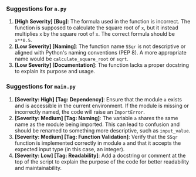 ### Suggestions for `a.py`

1. **[High Severity] [Bug]**: The formula used in the function is incorrect. The function is supposed to calculate the square root of `x`, but it instead multiplies `x` by the square root of `x`. The correct formula should be `x**0.5`.
2. **[Low Severity] [Naming]**: The function name `SSqr` is not descriptive or aligned with Python's naming conventions (PEP 8). A more appropriate name would be `calculate_square_root` or `sqrt`.
3. **[Low Severity] [Documentation]**: The function lacks a proper docstring to explain its purpose and usage.

### Suggestions for `main.py`

1. **[Severity: High] [Tag: Dependency]**: Ensure that the module `a` exists and is accessible in the current environment. If the module is missing or incorrectly named, the code will raise an `ImportError`.
2. **[Severity: Medium] [Tag: Naming]**: The variable `a` shares the same name as the module being imported. This can lead to confusion and should be renamed to something more descriptive, such as `input_value`.
3. **[Severity: Medium] [Tag: Function Validation]**: Verify that the `SSqr` function is implemented correctly in module `a` and that it accepts the expected input type (in this case, an integer).
4. **[Severity: Low] [Tag: Readability]**: Add a docstring or comment at the top of the script to explain the purpose of the code for better readability and maintainability.

